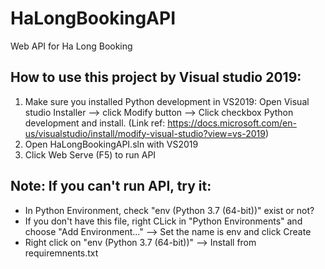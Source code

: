 # HaLongBookingAPI
Web API for Ha Long Booking

## How to use this project by Visual studio 2019:
1) Make sure you installed Python development in VS2019: Open Visual studio Installer --> click Modify button --> Click checkbox Python development and install.
(Link ref: https://docs.microsoft.com/en-us/visualstudio/install/modify-visual-studio?view=vs-2019)
2) Open HaLongBookingAPI.sln with VS2019
3) Click Web Serve (F5) to run API

## Note: If you can't run API, try it:
+ In Python Environment, check "env (Python 3.7 (64-bit))" exist or not?
+ If you don't have this file, right CLick in "Python Environments" and choose "Add Environment..." --> Set the name is env and click Create
+ Right click on "env (Python 3.7 (64-bit))" --> Install from requiremnents.txt
